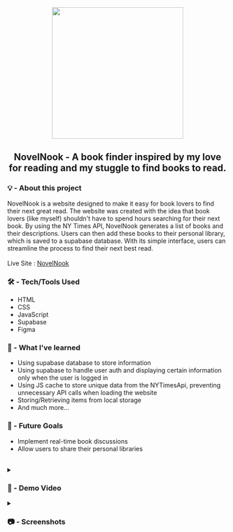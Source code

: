 <div align="center">
 <img src="https://github.com/LaiDev/NovelNookPublic/assets/70034760/fdab25b7-bbd5-4f78-b989-8c90d69e8ca7" width='300px'/>
 <h2> NovelNook - A book finder inspired by my love for reading and my stuggle to find books to read. </h2>  
</div>

### 💡 - About this project
NovelNook is a website designed to make it easy for book lovers to find their next great read. The website was created with the idea that book lovers (like myself) shouldn't have to spend hours searching for their next book. By using the NY Times API, NovelNook generates a list of books and their descriptions. Users can then add these books to their personal library, which is saved to a supabase database. With its simple interface, users can streamline the process to find their next best read.
<br>
<br>
Live Site : [NovelNook](https://novelnook.netlify.app/)

### 🛠️ - Tech/Tools Used 
- HTML
- CSS
- JavaScript
- Supabase
- Figma

### 🧠 - What I've learned 

- Using supabase database to store information
- Using supabase to handle user auth and displaying certain information only when the user is logged in 
- Using JS cache to store unique data from the NYTimesApi, preventing unnecessary API calls when loading the website
- Storing/Retrieving items from local storage
- And much more...

### 📌 - Future Goals
- Implement real-time book discussions
- Allow users to share their personal libraries
<br>  

<details>
<summary><h3> 🎥 - Demo Video </h3></summary>
<video src="./NovelNookDemo.mp4" controls>
</video>
</details>

<details>
<summary><h3> 📷 - Screenshots </h3></summary>
 <img src="https://github.com/LaiDev/NovelNookPublic/assets/70034760/4bcc7485-d78a-440f-9259-1ef27ab4b375"/>
 <img src="https://github.com/LaiDev/NovelNookPublic/assets/70034760/f76ad6f8-9299-46fe-8fe4-fee6c0b21426"/>
 <img src="https://github.com/LaiDev/NovelNookPublic/assets/70034760/2aae7cbf-38e8-4da5-b312-6de9978f9e17"/>
</details>



